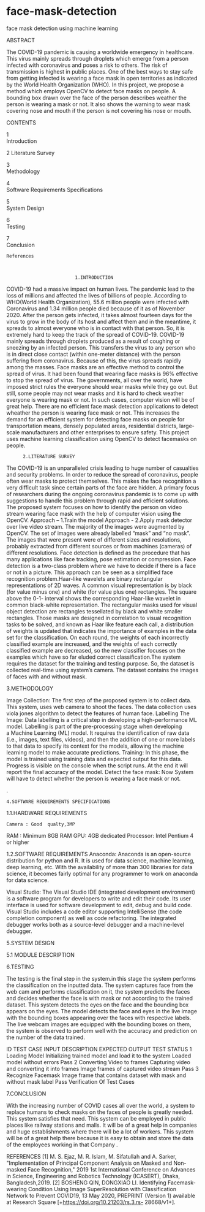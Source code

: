 # face-mask-detection
face mask detection using machine learning 

ABSTRACT

The COVID-19 pandemic is causing a worldwide emergency in healthcare. This virus mainly spreads through droplets which emerge from a person infected with coronavirus and poses a risk to others. The risk of transmission is highest in public places. One of the best ways to stay safe from getting infected is wearing a face mask in open territories as indicated by the World Health Organization (WHO). In this project, we propose a method which employs OpenCV to detect face masks on people. A bounding box drawn over the face of the person describes weather the person is wearing a mask or not. It also shows the warning to wear mask covering nose and mouth if the person is not covering his  nose or mouth.


CONTENTS

1	
Introduction	

2
Literature Survey

3	
Methodology	

4	
Software Requirements Specifications	

5	
System Design	

6	
Testing	

7	
Conclusion 	

	References	
	
	

                             1.INTRODUCTION


COVID-19 had a massive impact on human lives. The pandemic lead to the loss of millions and affected the lives of billions of people. According to WHO(World Health Organization), 55.6 million people were infected with Coronavirus and 1.34 million people died because of it as of November 2020. After the person gets infected, it takes almost fourteen days for the virus to grow in the body of its host and affect them and in the meantime, it spreads to almost everyone who is in contact with that person. So, it is extremely hard to keep the track of the spread of COVID-19.
COVID-19 mainly spreads through droplets produced as a result of coughing or sneezing by an infected person. This transfers the virus to any person who is in direct close contact (within one-meter distance) with the person suffering from coronavirus. Because of this, the virus spreads rapidly among the masses. Face masks are an effective method to control the spread of virus. It had been found that wearing face masks is 96% effective to stop the spread of virus. The governments, all over the world, have imposed strict rules the everyone should wear masks while they go out. But still, some people may not wear masks and it is hard to check weather everyone is wearing mask or not. In such cases, computer vision will be of great help.
There are no efficient face mask detection applications to detect wheather the person is wearing face mask or not. This increases the demand for an efficient system for detecting face masks on people for transportation means, densely populated areas, residential districts, large-scale manufacturers and other enterprises to ensure safety. This project uses machine learning classification using OpenCV  to detect facemasks on people.

          2.LITERATURE SURVEY

The COVID-19 is an unparalleled crisis leading to huge number of casualties and security problems. In order to reduce the spread of coronavirus, people often wear masks to protect themselves. This makes the face recognition a very difficult task since certain parts of the face are hidden. A primary focus of researchers during the ongoing coronavirus pandemic is to come up with suggestions to handle this problem through rapid and efficient solutions.
The proposed system focuses on how to identify the person on video stream wearing face mask with the help of computer vision using the OpenCV.
Approach – 1.Train the model
Approach - 2.Apply mask detector over live video stream. The majority of the images were augmented by OpenCV. The set of images were already labelled “mask” and “no mask”. The images that were present were of different sizes and resolutions, probably extracted from different sources or from machines (cameras) of different resolutions.
Face detection is defined as the procedure that has many applications like face tracking, pose estimation or compression. Face detection is a two-class problem where we have to decide if there is a face or not in a picture. This approach can be seen as a simplified face recognition problem.Haar-like wavelets are binary rectangular representations of 2D waves. A common visual representation is by black (for value minus one) and white (for value plus one) rectangles. The square above the 0-1- interval shows the corresponding Haar-like wavelet in common black-white representation. The rectangular masks used for visual object detection are rectangles tessellated by black and white smaller rectangles. Those masks are designed in correlation to visual recognition tasks to be solved, and known as Haar like feature each call, a distribution of weights is updated that indicates the importance of examples in the data set for the classification. On each round, the weights of each incorrectly classified example are increased, and the weights of each correctly classified example are decreased, so the new classifier focuses on the examples which have so far eluded correct classification.The system requires the dataset for the training and testing purpose. So, the dataset is collected real-time using system’s camera. The dataset contains the images of faces with and without mask.

3.METHODOLOGY

Image Collection:
The first step of the proposed system is to collect data. This  system,  uses web camera to shoot the faces. The data collection uses viola jones algorithm to detect the features of human face.
Labelling The Image:
Data labelling is a critical step in developing a high-performance ML model. Labelling is part of the pre-processing stage when developing a Machine Learning (ML) model. It requires the identification of raw data (i.e., images, text files, videos), and then the addition of one or more labels to that data to specify its context for the models, allowing the machine learning model to make accurate predictions.
Training:
In this phase, the model is trained using training data and expected output for this data. Progress is visible on the console when the script runs. At the end it will report the final accuracy of the model.
Detect the face mask:
Now System will have to detect whether the person is wearing a face mask or not.



.

	4.SOFTWARE REQUIREMENTS SPECIFICATIONS
1.1.HARDWARE REQUIREMENTS

    Camera : Good  qualty,3MP
RAM : Minimum 8GB RAM
GPU: 4GB dedicated
Processor: Intel Pentium 4 or higher

1.2.SOFTWARE REQUIREMENTS
Anaconda:
Anaconda is an open-source distribution for python and R. It is used for data science, machine learning, deep learning, etc. With the availability of more than 300 libraries for data science, it becomes fairly optimal for any programmer to work on anaconda for data science.

Visual Studio:
The Visual Studio IDE (integrated development environment) is a software program for developers to write and edit their code. Its user interface is used for software development to edit, debug and build code. Visual Studio includes a code editor supporting IntelliSense (the code completion component) as well as code refactoring. The integrated debugger works both as a source-level debugger and a machine-level debugger.

5.SYSTEM DESIGN

5.1 MODULE DESCRIPTION







6.TESTING

The testing is the final step in the system.in this stage the system performs the classification on the inputted data. The system captures face from the web cam and performs classification on it, the system predicts the faces and decides whether the face is with mask or not according to the trained dataset.
This system detects the eyes on the face and the bounding box appears on the eyes.
The model detects the face and eyes in the live image with the bounding boxes appearing over the faces with respective labels.
The live webcam images are equipped with the bounding boxes on them, the system is observed to perform well with the accuracy and prediction on the number of the data trained.

ID	TEST CASE	INPUT DESCRIPTION	EXPECTED OUTPUT	TEST STATUS
1	Loading Model	Initializing trained	model and load it to the system	Loaded	model without errors	Pass
2	Converting Video to frames	Capturing video and converting it into frames	Image frames of captured video stream	Pass
3	Recognize 
Facemask	Image frame that contains dataset with mask and without mask	label	Pass
	Verification Of Test Cases



7.CONCLUSION

With the increasing number of COVID cases all over the world, a system to replace humans to check masks on the faces of people is greatly needed. This system satisfies that need. This system can be employed in public places like railway stations and malls. It will be of a great help in companies and huge establishments where there will be a lot of workers. This system will be of a great help there because it is easy to obtain and store the data of the employees working in that Company .


REFERENCES
[1] M. S. Ejaz, M. R. Islam, M. Sifatullah and A. Sarker, "Implementation of Principal Component Analysis on Masked and Non-masked Face Recognition," 2019 1st International Conference on Advances in Science, Engineering and Robotics Technology (ICASERT), Dhaka, Bangladesh,2019.
[2] BOSHENG QIN, DONGXIAO LI. Identifying Facemask-wearing Condition Using Image SuperResolution with Classification Network to Prevent COVID19, 13 May 2020, PREPRINT (Version 1) available at Research Square [+https://doi.org/10.21203/rs.3.rs- 28668/v1+].
